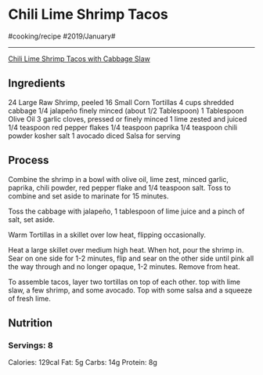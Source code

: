 # Chili Lime Shrimp Tacos
#cooking/recipe #2019/January#
- - - -
[Chili Lime Shrimp Tacos with Cabbage Slaw](https://www.foxandbriar.com/chili-lime-shrimp-tacos/)

## Ingredients
24 Large Raw Shrimp, peeled
16 Small Corn Tortillas
4 cups shredded cabbage
1/4 jalapeño finely minced (about 1/2 Tablespoon)
1 Tablespoon Olive Oil
3 garlic cloves, pressed or finely minced
1 lime zested and juiced
1/4 teaspoon red pepper flakes
1/4 teaspoon paprika
1/4 teaspoon chili powder
kosher salt
1 avocado diced
Salsa for serving

## Process
Combine the shrimp in a bowl with olive oil, lime zest, minced garlic, paprika, chili powder, red pepper flake and 1/4 teaspoon salt. Toss to combine and set aside to marinate for 15 minutes.

Toss the cabbage with jalapeño, 1 tablespoon of lime juice and a pinch of salt, set aside.

Warm Tortillas in a skillet over low heat, flipping occasionally.

Heat a large skillet over medium high heat. When hot, pour the shrimp in. Sear on one side for 1-2 minutes, flip and sear on the other side until pink all the way through and no longer opaque, 1-2 minutes. Remove from heat.

To assemble tacos, layer two tortillas on top of each other. top with lime slaw, a few shrimp, and some avocado. Top with some salsa and a squeeze of fresh lime.

## Nutrition
### Servings: 8
Calories: 129cal
Fat: 5g
Carbs: 14g
Protein: 8g